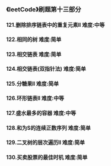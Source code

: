 ### 《leetCode》刷题第十三部分
#### 121.删除排序链表中的重复元素ll		难度:中等
#### 122.相同的树		难度:简单
#### 123.相交链表		难度:简单
#### 124.相交链表(双指针法)		难度:简单
#### 125.分糖果ll		难度:简单
#### 126.环形链表ll		难度:中等
#### 127.盛水最多的容器		难度:中等
#### 128.和为S的连续正数序列		难度:简单
#### 129.二叉树的层次遍历ll		难度:简单
#### 130.买卖股票的最佳时机		难度:简单